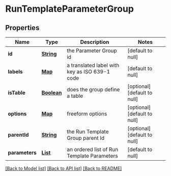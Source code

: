 # RunTemplateParameterGroup
## Properties

Name | Type | Description | Notes
------------ | ------------- | ------------- | -------------
**id** | [**String**](string.md) | the Parameter Group id | [default to null]
**labels** | [**Map**](string.md) | a translated label with key as ISO 639-1 code | [default to null]
**isTable** | [**Boolean**](boolean.md) | does the group define a table | [optional] [default to null]
**options** | [**Map**](object.md) | freeform options | [optional] [default to null]
**parentId** | [**String**](string.md) | the Run Template Group parent Id | [optional] [default to null]
**parameters** | [**List**](string.md) | an ordered list of Run Template Parameters | [default to null]

[[Back to Model list]](../README.md#documentation-for-models) [[Back to API list]](../README.md#documentation-for-api-endpoints) [[Back to README]](../README.md)

